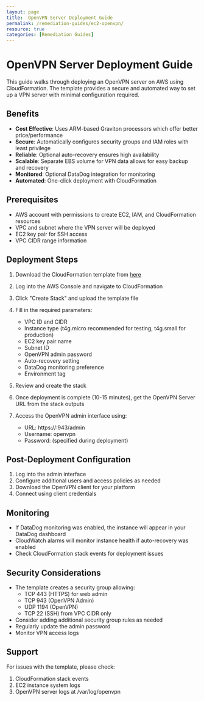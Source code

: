 ```yaml
---
layout: page
title:  OpenVPN Server Deployment Guide
permalink: /remediation-guides/ec2-openvpn/
resource: true
categories: [Remediation Guides]
---
```


#  OpenVPN Server Deployment Guide

This guide walks through deploying an OpenVPN server on AWS using CloudFormation. The template provides a secure and automated way to set up a VPN server with minimal configuration required.

## Benefits

- **Cost Effective**: Uses ARM-based Graviton processors which offer better price/performance
- **Secure**: Automatically configures security groups and IAM roles with least privilege
- **Reliable**: Optional auto-recovery ensures high availability
- **Scalable**: Separate EBS volume for VPN data allows for easy backup and recovery
- **Monitored**: Optional DataDog integration for monitoring
- **Automated**: One-click deployment with CloudFormation

## Prerequisites

- AWS account with permissions to create EC2, IAM, and CloudFormation resources
- VPC and subnet where the VPN server will be deployed
- EC2 key pair for SSH access
- VPC CIDR range information

## Deployment Steps

1. Download the CloudFormation template from [here](https://github.com/Cloud303/wafr-remediations/blob/main/cloudformation/ec2/ec2-openvpn.yml)

2. Log into the AWS Console and navigate to CloudFormation

3. Click "Create Stack" and upload the template file

4. Fill in the required parameters:
   - VPC ID and CIDR
   - Instance type (t4g.micro recommended for testing, t4g.small for production)
   - EC2 key pair name
   - Subnet ID
   - OpenVPN admin password
   - Auto-recovery setting
   - DataDog monitoring preference
   - Environment tag

5. Review and create the stack

6. Once deployment is complete (10-15 minutes), get the OpenVPN Server URL from the stack outputs

7. Access the OpenVPN admin interface using:
   - URL: https://<OpenVPN Server URL>:943/admin
   - Username: openvpn
   - Password: (specified during deployment)

## Post-Deployment Configuration

1. Log into the admin interface
2. Configure additional users and access policies as needed
3. Download the OpenVPN client for your platform
4. Connect using client credentials

## Monitoring

- If DataDog monitoring was enabled, the instance will appear in your DataDog dashboard
- CloudWatch alarms will monitor instance health if auto-recovery was enabled
- Check CloudFormation stack events for deployment issues

## Security Considerations

- The template creates a security group allowing:
  - TCP 443 (HTTPS) for web admin
  - TCP 943 (OpenVPN Admin)
  - UDP 1194 (OpenVPN)
  - TCP 22 (SSH) from VPC CIDR only
- Consider adding additional security group rules as needed
- Regularly update the admin password
- Monitor VPN access logs

## Support

For issues with the template, please check:
1. CloudFormation stack events
2. EC2 instance system logs
3. OpenVPN server logs at /var/log/openvpn
